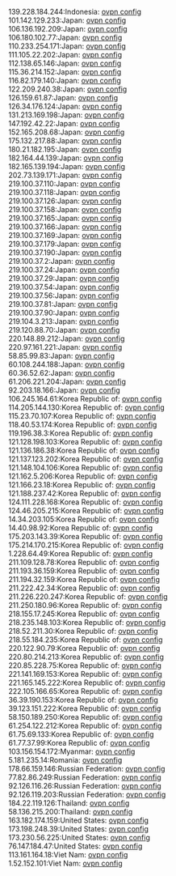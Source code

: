 139.228.184.244:Indonesia: [ovpn config](vpn/139_228_184_244.ovpn)  
101.142.129.233:Japan: [ovpn config](vpn/101_142_129_233.ovpn)  
106.136.192.209:Japan: [ovpn config](vpn/106_136_192_209.ovpn)  
106.180.102.77:Japan: [ovpn config](vpn/106_180_102_77.ovpn)  
110.233.254.171:Japan: [ovpn config](vpn/110_233_254_171.ovpn)  
111.105.22.202:Japan: [ovpn config](vpn/111_105_22_202.ovpn)  
112.138.65.146:Japan: [ovpn config](vpn/112_138_65_146.ovpn)  
115.36.214.152:Japan: [ovpn config](vpn/115_36_214_152.ovpn)  
116.82.179.140:Japan: [ovpn config](vpn/116_82_179_140.ovpn)  
122.209.240.38:Japan: [ovpn config](vpn/122_209_240_38.ovpn)  
126.159.61.87:Japan: [ovpn config](vpn/126_159_61_87.ovpn)  
126.34.176.124:Japan: [ovpn config](vpn/126_34_176_124.ovpn)  
131.213.169.198:Japan: [ovpn config](vpn/131_213_169_198.ovpn)  
147.192.42.22:Japan: [ovpn config](vpn/147_192_42_22.ovpn)  
152.165.208.68:Japan: [ovpn config](vpn/152_165_208_68.ovpn)  
175.132.217.88:Japan: [ovpn config](vpn/175_132_217_88.ovpn)  
180.21.182.195:Japan: [ovpn config](vpn/180_21_182_195.ovpn)  
182.164.44.139:Japan: [ovpn config](vpn/182_164_44_139.ovpn)  
182.165.139.194:Japan: [ovpn config](vpn/182_165_139_194.ovpn)  
202.73.139.171:Japan: [ovpn config](vpn/202_73_139_171.ovpn)  
219.100.37.110:Japan: [ovpn config](vpn/219_100_37_110.ovpn)  
219.100.37.118:Japan: [ovpn config](vpn/219_100_37_118.ovpn)  
219.100.37.126:Japan: [ovpn config](vpn/219_100_37_126.ovpn)  
219.100.37.158:Japan: [ovpn config](vpn/219_100_37_158.ovpn)  
219.100.37.165:Japan: [ovpn config](vpn/219_100_37_165.ovpn)  
219.100.37.166:Japan: [ovpn config](vpn/219_100_37_166.ovpn)  
219.100.37.169:Japan: [ovpn config](vpn/219_100_37_169.ovpn)  
219.100.37.179:Japan: [ovpn config](vpn/219_100_37_179.ovpn)  
219.100.37.190:Japan: [ovpn config](vpn/219_100_37_190.ovpn)  
219.100.37.2:Japan: [ovpn config](vpn/219_100_37_2.ovpn)  
219.100.37.24:Japan: [ovpn config](vpn/219_100_37_24.ovpn)  
219.100.37.29:Japan: [ovpn config](vpn/219_100_37_29.ovpn)  
219.100.37.54:Japan: [ovpn config](vpn/219_100_37_54.ovpn)  
219.100.37.56:Japan: [ovpn config](vpn/219_100_37_56.ovpn)  
219.100.37.81:Japan: [ovpn config](vpn/219_100_37_81.ovpn)  
219.100.37.90:Japan: [ovpn config](vpn/219_100_37_90.ovpn)  
219.104.3.213:Japan: [ovpn config](vpn/219_104_3_213.ovpn)  
219.120.88.70:Japan: [ovpn config](vpn/219_120_88_70.ovpn)  
220.148.89.212:Japan: [ovpn config](vpn/220_148_89_212.ovpn)  
220.97.161.221:Japan: [ovpn config](vpn/220_97_161_221.ovpn)  
58.85.99.83:Japan: [ovpn config](vpn/58_85_99_83.ovpn)  
60.108.244.188:Japan: [ovpn config](vpn/60_108_244_188.ovpn)  
60.36.52.62:Japan: [ovpn config](vpn/60_36_52_62.ovpn)  
61.206.221.204:Japan: [ovpn config](vpn/61_206_221_204.ovpn)  
92.203.18.166:Japan: [ovpn config](vpn/92_203_18_166.ovpn)  
106.245.164.61:Korea Republic of: [ovpn config](vpn/106_245_164_61.ovpn)  
114.205.144.130:Korea Republic of: [ovpn config](vpn/114_205_144_130.ovpn)  
115.23.70.107:Korea Republic of: [ovpn config](vpn/115_23_70_107.ovpn)  
118.40.53.174:Korea Republic of: [ovpn config](vpn/118_40_53_174.ovpn)  
119.196.38.3:Korea Republic of: [ovpn config](vpn/119_196_38_3.ovpn)  
121.128.198.103:Korea Republic of: [ovpn config](vpn/121_128_198_103.ovpn)  
121.136.186.38:Korea Republic of: [ovpn config](vpn/121_136_186_38.ovpn)  
121.137.123.202:Korea Republic of: [ovpn config](vpn/121_137_123_202.ovpn)  
121.148.104.106:Korea Republic of: [ovpn config](vpn/121_148_104_106.ovpn)  
121.162.5.206:Korea Republic of: [ovpn config](vpn/121_162_5_206.ovpn)  
121.166.23.18:Korea Republic of: [ovpn config](vpn/121_166_23_18.ovpn)  
121.188.237.42:Korea Republic of: [ovpn config](vpn/121_188_237_42.ovpn)  
124.111.228.168:Korea Republic of: [ovpn config](vpn/124_111_228_168.ovpn)  
124.46.205.215:Korea Republic of: [ovpn config](vpn/124_46_205_215.ovpn)  
14.34.203.105:Korea Republic of: [ovpn config](vpn/14_34_203_105.ovpn)  
14.40.98.92:Korea Republic of: [ovpn config](vpn/14_40_98_92.ovpn)  
175.203.143.39:Korea Republic of: [ovpn config](vpn/175_203_143_39.ovpn)  
175.214.170.215:Korea Republic of: [ovpn config](vpn/175_214_170_215.ovpn)  
1.228.64.49:Korea Republic of: [ovpn config](vpn/1_228_64_49.ovpn)  
211.109.128.78:Korea Republic of: [ovpn config](vpn/211_109_128_78.ovpn)  
211.193.36.159:Korea Republic of: [ovpn config](vpn/211_193_36_159.ovpn)  
211.194.32.159:Korea Republic of: [ovpn config](vpn/211_194_32_159.ovpn)  
211.222.42.34:Korea Republic of: [ovpn config](vpn/211_222_42_34.ovpn)  
211.226.220.247:Korea Republic of: [ovpn config](vpn/211_226_220_247.ovpn)  
211.250.180.96:Korea Republic of: [ovpn config](vpn/211_250_180_96.ovpn)  
218.155.17.245:Korea Republic of: [ovpn config](vpn/218_155_17_245.ovpn)  
218.235.148.103:Korea Republic of: [ovpn config](vpn/218_235_148_103.ovpn)  
218.52.211.30:Korea Republic of: [ovpn config](vpn/218_52_211_30.ovpn)  
218.55.184.235:Korea Republic of: [ovpn config](vpn/218_55_184_235.ovpn)  
220.122.90.79:Korea Republic of: [ovpn config](vpn/220_122_90_79.ovpn)  
220.80.214.213:Korea Republic of: [ovpn config](vpn/220_80_214_213.ovpn)  
220.85.228.75:Korea Republic of: [ovpn config](vpn/220_85_228_75.ovpn)  
221.141.169.153:Korea Republic of: [ovpn config](vpn/221_141_169_153.ovpn)  
221.165.145.222:Korea Republic of: [ovpn config](vpn/221_165_145_222.ovpn)  
222.105.166.65:Korea Republic of: [ovpn config](vpn/222_105_166_65.ovpn)  
36.39.190.153:Korea Republic of: [ovpn config](vpn/36_39_190_153.ovpn)  
39.123.151.222:Korea Republic of: [ovpn config](vpn/39_123_151_222.ovpn)  
58.150.189.250:Korea Republic of: [ovpn config](vpn/58_150_189_250.ovpn)  
61.254.122.212:Korea Republic of: [ovpn config](vpn/61_254_122_212.ovpn)  
61.75.69.133:Korea Republic of: [ovpn config](vpn/61_75_69_133.ovpn)  
61.77.37.99:Korea Republic of: [ovpn config](vpn/61_77_37_99.ovpn)  
103.156.154.172:Myanmar: [ovpn config](vpn/103_156_154_172.ovpn)  
5.181.235.14:Romania: [ovpn config](vpn/5_181_235_14.ovpn)  
178.66.159.146:Russian Federation: [ovpn config](vpn/178_66_159_146.ovpn)  
77.82.86.249:Russian Federation: [ovpn config](vpn/77_82_86_249.ovpn)  
92.126.116.26:Russian Federation: [ovpn config](vpn/92_126_116_26.ovpn)  
92.126.119.203:Russian Federation: [ovpn config](vpn/92_126_119_203.ovpn)  
184.22.119.126:Thailand: [ovpn config](vpn/184_22_119_126.ovpn)  
58.136.215.200:Thailand: [ovpn config](vpn/58_136_215_200.ovpn)  
163.182.174.159:United States: [ovpn config](vpn/163_182_174_159.ovpn)  
173.198.248.39:United States: [ovpn config](vpn/173_198_248_39.ovpn)  
173.230.56.225:United States: [ovpn config](vpn/173_230_56_225.ovpn)  
76.147.184.47:United States: [ovpn config](vpn/76_147_184_47.ovpn)  
113.161.164.18:Viet Nam: [ovpn config](vpn/113_161_164_18.ovpn)  
1.52.152.101:Viet Nam: [ovpn config](vpn/1_52_152_101.ovpn)  
